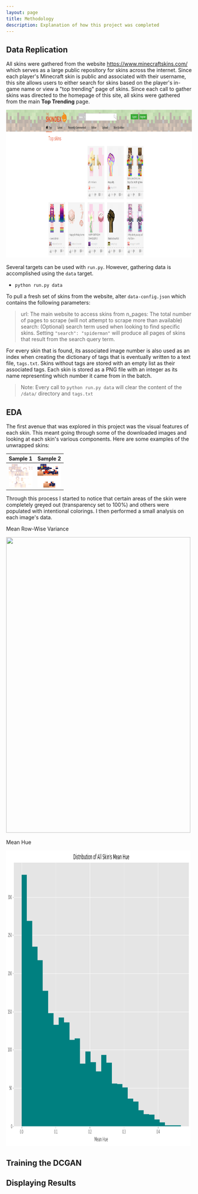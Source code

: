 ```yaml
---
layout: page
title: Methodology
description: Explanation of how this project was completed
---
```


## Data Replication
All skins were gathered from the website https://www.minecraftskins.com/ which serves as a large public repository for skins across the internet. Since each player's Minecraft skin is public and associated with their username, this site allows users to either search for skins based on the player's in-game name or view a "top trending" page of skins. Since each call to gather skins was directed to the homepage of this site, all skins were gathered from the main <b>Top Trending</b> page. <br>

<div align="center">
    <img src="../assets/skindex-website.png" width="800" height="400"/>
</div>

Several targets can be used with `run.py`. However, gathering data is accomplished using the `data` target.
* `python run.py data` <br>

To pull a fresh set of skins from the website, alter `data-config.json` which contains the following parameters:
> url: The main website to access skins from
> n_pages: The total number of pages to scrape (will not attempt to scrape more than available)
> search: (Optional) search term used when looking to find specific skins. Setting `"search": "spiderman"` will produce all pages of skins that result from the search query term. <br>

For every skin that is found, its associated image number is also used as an index when creating the dictionary of tags that is eventually written to a text file, `tags.txt`. Skins without tags are stored with an empty list as their associated tags. Each skin is stored as a PNG file with an integer as its name representing which number it came from in the batch.

> Note: Every call to `python run.py data` will clear the content of the `/data/` directory and `tags.txt`

## EDA
The first avenue that was explored in this project was the visual features of each skin. This meant going through some of the downloaded images and looking at each skin's various components. Here are some examples of the unwrapped skins:

Sample 1 | Sample 2
:---:|:---:
![](../assets/0.png) | ![](../assets/1.png)

Through this process I started to notice that certain areas of the skin were completely greyed out (transparency set to 100%) and others were populated with intentional colorings. I then performed a small analysis on each image's data.

<div>
    <p>Mean Row-Wise Variance</p>
    <img src="../assets/variance_histogram.png" width="500" height="800"/>
</div>

<div>
    <p>Mean Hue</p>
    <img src="../assets/mean_hue_histogram.png" width="500" height="800"/>
</div>


## Training the DCGAN


## Displaying Results
